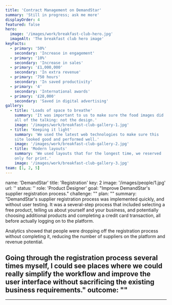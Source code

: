 ```yaml
---
title: 'Contract Management on DemandStar'
summary: 'Still in progress; ask me more'
displayOrder: 4
featured: false
hero:
  image: '/images/work/breakfast-club-hero.jpg'
  imageAlt: 'The breakfast club hero image'
keyFacts:
  - primary: '50%'
    secondary: 'Increase in engagement'
  - primary: '10%'
    secondary: 'Increase in sales'
  - primary: '£1,000,000'
    secondary: 'In extra revenue'
  - primary: '750 hours'
    secondary: 'In saved productivity'
  - primary: '4'
    secondary: 'International awards'
  - primary: '£28,000'
    secondary: 'Saved in digital advertising'
gallery:
  - title: 'Loads of space to breathe'
    summary: 'It was important to us to make sure the food images did
    all of the talking: not the design.'
    image: '/images/work/breakfast-club-gallery-1.jpg'
  - title: 'Keeping it light'
    summary: 'We used the latest web technologies to make sure this
    site looked good and performed well.'
    image: '/images/work/breakfast-club-gallery-2.jpg'
  - title: 'Modern layouts'
    summary: 'We used layouts that for the longest time, we reserved
    only for print.'
    image: '/images/work/breakfast-club-gallery-3.jpg'
team: [1, 2, 5]
---
```

name: 'DemandStar'
title: 'Registration'
key: 2
image: '/images/people/1.jpg'
url: ''
status: ''
role: 'Product Designer'
goal: "Improve DemandStar's supplier registration process."
challenge: ""
plan: ""
summary: "DemandStar's supplier registration process was implemented quickly, and without user testing. It was a several-step process that included selecting a free product, telling us about yourself and your business, and potentially choosing additional products and completing a credit card transaction, all before actually logging on to the platform.

Analytics showed that people were dropping off the registration process without completing it, reducing the number of suppliers on the platform and revenue potential.

Going through the registration process several times myself, I could see places where we could really simplify the workflow and improve the user interface without sacrificing the existing business requirements."
outcome: ""
---

---
